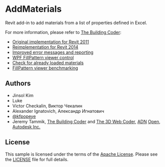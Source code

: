 # AddMaterials

Revit add-in to add materials from a list of properties defined in Excel.

For more information, please refer to [The Building Coder](http://thebuildingcoder.typepad.com):

- [Original implementation for Revit 2011](http://thebuildingcoder.typepad.com/blog/2010/08/add-new-materials-from-list.html#2)
- [Reimplementation for Revit 2014](http://thebuildingcoder.typepad.com/blog/2014/03/adding-new-materials-from-list-updated.html)
- [Improved error messages and reporting](http://thebuildingcoder.typepad.com/blog/2014/03/adding-new-materials-from-list-updated-again.html)
- [WPF FillPattern viewer control](http://thebuildingcoder.typepad.com/blog/2014/04/wpf-fill-pattern-viewer-control.html)
- [Check for already loaded materials](http://thebuildingcoder.typepad.com/blog/2014/04/getting-serious-adding-new-materials-from-list.html)
- [FillPattern viewer benchmarking](http://thebuildingcoder.typepad.com/blog/2014/04/wpf-fill-pattern-viewer-control-benchmark.html)


## Authors

- Jinsol Kim
- Luke
- Victor Checkalin, Виктор Чекалин
- Alexander Ignatovich, Александр Игнатович
- [@kfpopeye](https://github.com/kfpopeye)
- Jeremy Tammik,
[The Building Coder](http://thebuildingcoder.typepad.com) and
[The 3D Web Coder](http://the3dwebcoder.typepad.com),
[ADN](http://www.autodesk.com/adn)
[Open](http://www.autodesk.com/adnopen),
[Autodesk Inc.](http://www.autodesk.com)


## License

This sample is licensed under the terms of the [Apache License](http://www.apache.org/licenses).
Please see the [LICENSE](LICENSE) file for full details.
